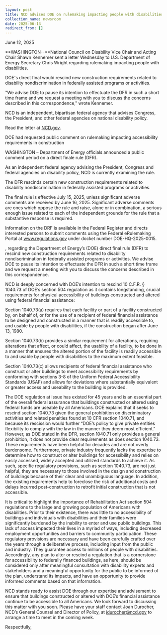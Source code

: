 ```yaml
---
layout: post
title: NCD advises DOE on rulemaking impacting people with disabilities
collection_name: newsroom
date: 2025-06-13
redirect_from: []
---
```

June 12, 2025

**WASHINGTON--**National Council on Disability Vice Chair and Acting Chair Shawn Kennemer sent a letter Wednesday to U.S. Department of Energy Secretary Chris Wright regarding rulemaking impacting people with disabilities.

DOE's direct final would rescind new construction requirements related to disability nondiscrimination in federally assisted programs or activities. 



"We advise DOE to pause its intention to effectuate the DFR in such a short time frame and we request a meeting with you to discuss the concerns described in this correspondence," wrote Kennemer. 




NCD is an independent, bipartisan federal agency that advises Congress, the President, and other federal agencies on national disability policy.



Read the letter at [NCD.gov](https://www.ncd.gov/letters/2025-06-11-ncd-letter-to-doe-regarding-dfr-on-construction-requirements).

DOE had requested public comment on rulemaking impacting accessibility requirements in construction

WASHINGTON – Department of Energy officials announced a public comment period on a direct finale rule (DFR).

As an independent federal agency advising the President, Congress and federal agencies on disability policy, NCD is currently examining the rule.

The DFR rescinds certain new construction requirements related to disability nondiscrimination in federally assisted programs or activities.

The final rule is effective July 15, 2025, unless significant adverse comments are received by June 16, 2025. Significant adverse comments are ones which oppose the rule and raise, alone or in combination, a serious enough issue related to each of the independent grounds for the rule that a substantive response is required.

Information on the DRF is available in the Federal Register and directs interested persons to submit comments using the Federal eRulemaking Portal at www.regulations.gov under docket number DOE-HQ-2025-0015.

, regarding the Department of Energy’s (DOE) direct final rule (DFR) to rescind new construction requirements related to disability nondiscrimination in federally assisted programs or activities. We advise DOE to pause its intention to effectuate the DFR in such a short time frame and we request a meeting with you to discuss the concerns described in this correspondence. 

NCD is deeply concerned with DOE’s intention to rescind 10 C.F.R. § 1040.73 of DOE’s section 504 regulation as it contains longstanding, crucial requirements for physical accessibility of buildings constructed and altered using federal financial assistance:

Section 1040.73(a) requires that each facility or part of a facility constructed by, on behalf of, or for the use of a recipient of federal financial assistance  to be designed and constructed in a manner that is readily accessible to, and usable by people with disabilities, if the construction began after June 13, 1980. 

Section 1040.73(b) provides a similar requirement for alterations, requiring alterations that affect, or could affect, the usability of a facility, to be done in a manner that ensures the altered portion of the facility is readily accessible to and usable by people with disabilities to the maximum extent feasible. 

Section 1040.73(c) allows recipients of federal financial assistance who construct or alter buildings to meet accessibility requirements by conforming with sections 3-8 of the Uniform Federal Accessibility Standards (USAF) and allows for deviations where substantially equivalent or greater access and useability to the building is provided. 

The DOE regulation at issue has existed for 45 years and is an essential part of the overall federal assurance that buildings constructed or altered using federal funds are useable by all Americans. DOE explains that it seeks to rescind section 1040.73 given the general prohibition on discriminatory activities and related penalties found at 10 CFR section 1040.71, and because its rescission would further “DOE’s policy to give private entities flexibility to comply with the law in the manner they deem most efficient." However, as DOE stated in the DFR, section 1040.71 only provides a general prohibition, it does not provide clear requirements as does section 1040.73. These requirements have been helpful for decades and are not overly burdensome. Furthermore, private industry frequently lacks the expertise to determine how to construct or alter buildings for accessibility and relies on easily accessed, widely accepted and utilized standards to achieve it. As such, specific regulatory provisions, such as section 1040.73, are not just helpful, they are necessary to those involved in the design and construction of buildings because of their clear and unambiguous language. In addition, the existing requirements help to foreclose the risk of additional costs and delays incurred post-construction to retrofit initial construction that is not accessible.

It is critical to highlight the importance of Rehabilitation Act section 504 regulations to the large and growing population of Americans with disabilities. Prior to their existence, there was little to no accessibility of buildings and individuals with disabilities and their families were significantly burdened by the inability to enter and use public buildings. This lack of access impacted their lives in a myriad of ways, including decreased employment opportunities and barriers to community participation. These regulatory provisions are necessary and have been carefully crafted over the years through a deliberative process, including input from the public and industry. They guarantee access to millions of people with disabilities. Accordingly, any plan to alter or rescind a regulation that is a cornerstone for accessibility to federally financed buildings, as here, should be considered only after meaningful consultation with disability experts and stakeholders and a meaningful opportunity for the public to be informed of the plan, understand its impacts, and have an opportunity to provide informed comments based on that information. 

NCD stands ready to assist DOE through our expertise and advisement to ensure that buildings constructed or altered with DOE’s financial assistance continue to be accessible to all Americans. We look forward to discussing this matter with you soon. Please have your staff contact Joan Durocher, NCD’s General Counsel and Director of Policy, at jdurocher@ncd.gov to arrange a time to meet in the coming week. 

Respectfully,

